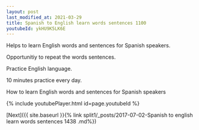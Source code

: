 ```yaml
---
layout: post
last_modified_at: 2021-03-29
title: Spanish to English learn words sentences 1100 
youtubeId: ykHU9K5LK6E
---
```

 
 
Helps to learn English words and sentences for Spanish speakers.

Opportunitiy to repeat the words sentences. 

Practice English language. 
 
10 minutes practice every day. 
 
How to learn English words and sentences for Spanish speakers 
 
{% include youtubePlayer.html id=page.youtubeId %}
 
 
[Next]({{ site.baseurl }}{% link  split1/_posts/2017-07-02-Spanish to english learn words sentences 1438 .md%})
 
